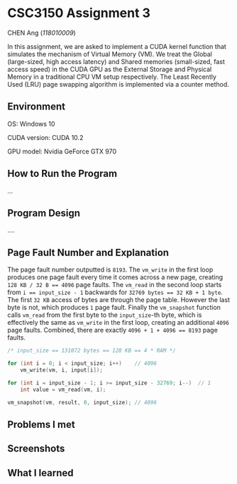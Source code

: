 # CSC3150 Assignment 3

CHEN Ang (*118010009*)

In this assignment, we are asked to implement a CUDA kernel function that simulates the mechanism of Virtual Memory (VM). We treat the Global (large-sized, high access latency) and Shared memories (small-sized, fast access speed) in the CUDA GPU as the External Storage and Physical Memory in a traditional CPU VM setup respectively. The Least Recently Used (LRU) page swapping algorithm is implemented via a counter method.

## Environment

OS: Windows 10

CUDA version: CUDA 10.2

GPU model: Nvidia GeForce GTX 970

## How to Run the Program

...

## Program Design

....

## Page Fault Number and Explanation

The page fault number outputted is `8193`. The `vm_write` in the first loop produces one page fault every time it comes across a new page, creating `128 KB / 32 B == 4096` page faults. The `vm_read` in the second loop starts from `i == input_size - 1` backwards for `32769 bytes == 32 KB + 1 byte`. The first `32 KB` access of bytes are through the page table. However the last byte is not, which produces `1` page fault. Finally the `vm_snapshot` function calls `vm_read` from the first byte to the `input_size`-th byte, which is effectively the same as `vm_write` in the first loop, creating an additional `4096` page faults. Combined, there are exactly `4096 + 1 + 4096 == 8193` page faults.

```C++
/* input_size == 131072 bytes == 128 KB == 4 * RAM */

for (int i = 0; i < input_size; i++)	// 4096
    vm_write(vm, i, input[i]);

for (int i = input_size - 1; i >= input_size - 32769; i--)	// 1
    int value = vm_read(vm, i);

vm_snapshot(vm, result, 0, input_size);	// 4096
```

## Problems I met



## Screenshots



## What I learned


